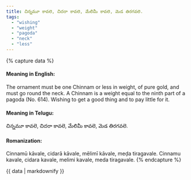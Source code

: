 ```yaml
---
title: చిన్నమూ కావలె, చిదరా కావలె, మేలిమీ కావలె, మెడ తిరగవలె.
tags:
  - "wishing"
  - "weight"
  - "pagoda"
  - "neck"
  - "less"
---
```


{% capture data %}
#### Meaning in English:
The ornament must be one Chinnam or less in weight, of pure gold, and must go round the neck.
A Chinnam is a weight equal to the ninth part of a pagoda (No. 614).
Wishing to get a good thing and to pay little for it.

#### Meaning in Telugu:
చిన్నమూ కావలె, చిదరా కావలె, మేలిమీ కావలె, మెడ తిరగవలె.

#### Romanization:
Cinnamū kāvale, cidarā kāvale, mēlimī kāvale, meḍa tiragavale.
Cinnamu kavale, cidara kavale, melimi kavale, meda tiragavale.
{% endcapture %}

{{ data | markdownify }}

